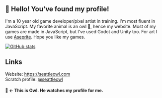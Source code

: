 ## 👋 Hello! You've found my profile!

I'm a 10 year old game developer/pixel artist in training. I'm most fluent in  JavaScript. My favorite animal is an owl 🦉, hence my website. Most of my games are made in JavaScript, but I've used Godot and Unity too. For art I use [Aseprite](https://aseprite.org). Hope you like my games.

[![GitHub stats](https://github-readme-stats.vercel.app/api?username=seattleowl&theme=shades-of-purple&hide_border=true&show_icons=true&include_all_commits=true)](https://github.com/anuraghazra/github-readme-stats)

## Links
Website: https://seattleowl.com<br>
Scratch profile: [@seattleowl](https://scratch.mit.edu/users/seattleowl)

#### 🦉 <- This is Owl. He watches my profile for me.
